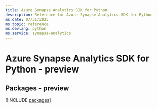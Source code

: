 ```yaml
---
title: Azure Synapse Analytics SDK for Python
description: Reference for Azure Synapse Analytics SDK for Python
ms.date: 07/31/2025
ms.topic: reference
ms.devlang: python
ms.service: synapse-analytics
---
```

# Azure Synapse Analytics SDK for Python - preview
## Packages - preview
[!INCLUDE [packages](synapse-analytics-index.md)]